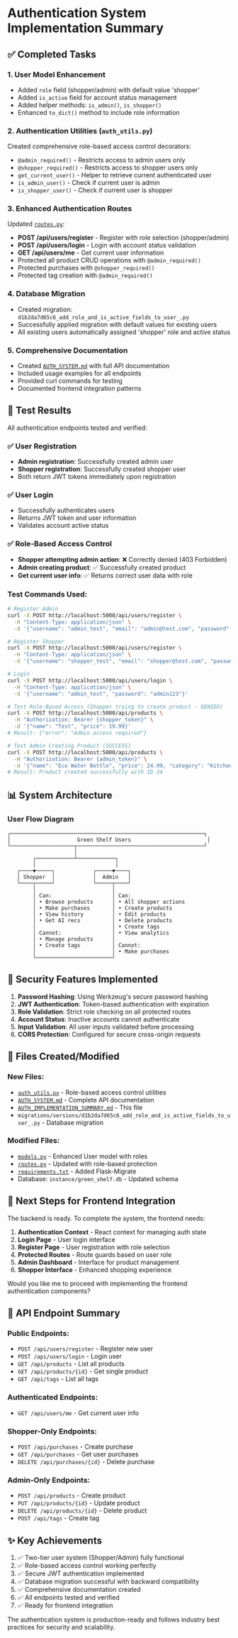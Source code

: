 # Authentication System Implementation Summary

## ✅ Completed Tasks

### 1. **User Model Enhancement**
- Added `role` field (shopper/admin) with default value 'shopper'
- Added `is_active` field for account status management
- Added helper methods: `is_admin()`, `is_shopper()`
- Enhanced `to_dict()` method to include role information

### 2. **Authentication Utilities** (`auth_utils.py`)
Created comprehensive role-based access control decorators:
- `@admin_required()` - Restricts access to admin users only
- `@shopper_required()` - Restricts access to shopper users only
- `get_current_user()` - Helper to retrieve current authenticated user
- `is_admin_user()` - Check if current user is admin
- `is_shopper_user()` - Check if current user is shopper

### 3. **Enhanced Authentication Routes**
Updated [`routes.py`](routes.py):
- **POST /api/users/register** - Register with role selection (shopper/admin)
- **POST /api/users/login** - Login with account status validation
- **GET /api/users/me** - Get current user information
- Protected all product CRUD operations with `@admin_required()`
- Protected purchases with `@shopper_required()`
- Protected tag creation with `@admin_required()`

### 4. **Database Migration**
- Created migration: `d1b2da7d65c6_add_role_and_is_active_fields_to_user_.py`
- Successfully applied migration with default values for existing users
- All existing users automatically assigned 'shopper' role and active status

### 5. **Comprehensive Documentation**
- Created [`AUTH_SYSTEM.md`](AUTH_SYSTEM.md) with full API documentation
- Included usage examples for all endpoints
- Provided curl commands for testing
- Documented frontend integration patterns

## 🧪 Test Results

All authentication endpoints tested and verified:

### ✅ User Registration
- **Admin registration**: Successfully created admin user
- **Shopper registration**: Successfully created shopper user
- Both return JWT tokens immediately upon registration

### ✅ User Login
- Successfully authenticates users
- Returns JWT token and user information
- Validates account active status

### ✅ Role-Based Access Control
- **Shopper attempting admin action**: ❌ Correctly denied (403 Forbidden)
- **Admin creating product**: ✅ Successfully created product
- **Get current user info**: ✅ Returns correct user data with role

### Test Commands Used:
```bash
# Register Admin
curl -X POST http://localhost:5000/api/users/register \
  -H "Content-Type: application/json" \
  -d '{"username": "admin_test", "email": "admin@test.com", "password": "admin123", "role": "admin"}'

# Register Shopper
curl -X POST http://localhost:5000/api/users/register \
  -H "Content-Type: application/json" \
  -d '{"username": "shopper_test", "email": "shopper@test.com", "password": "shop123", "role": "shopper"}'

# Login
curl -X POST http://localhost:5000/api/users/login \
  -H "Content-Type: application/json" \
  -d '{"username": "admin_test", "password": "admin123"}'

# Test Role-Based Access (Shopper trying to create product - DENIED)
curl -X POST http://localhost:5000/api/products \
  -H "Authorization: Bearer {shopper_token}" \
  -d '{"name": "Test", "price": 19.99}'
# Result: {"error": "Admin access required"}

# Test Admin Creating Product (SUCCESS)
curl -X POST http://localhost:5000/api/products \
  -H "Authorization: Bearer {admin_token}" \
  -d '{"name": "Eco Water Bottle", "price": 24.99, "category": "Kitchen", "sustainability_score": 92}'
# Result: Product created successfully with ID 24
```

## 📊 System Architecture

### User Flow Diagram
```
┌─────────────────────────────────────────────────────────────┐
│                     Green Shelf Users                        │
└────────────────────┬────────────────────────────────────────┘
                     │
        ┌────────────┴────────────┐
        │                         │
   ┌────▼─────┐            ┌─────▼────┐
   │ Shopper  │            │  Admin   │
   └────┬─────┘            └─────┬────┘
        │                        │
        │ Can:                   │ Can:
        │ • Browse products      │ • All shopper actions
        │ • Make purchases       │ • Create products
        │ • View history         │ • Edit products
        │ • Get AI recs          │ • Delete products
        │                        │ • Create tags
        │ Cannot:                │ • View analytics
        │ • Manage products      │
        │ • Create tags          │ Cannot:
        │                        │ • Make purchases
        └────────────────────────┘
```

## 🔐 Security Features Implemented

1. **Password Hashing**: Using Werkzeug's secure password hashing
2. **JWT Authentication**: Token-based authentication with expiration
3. **Role Validation**: Strict role checking on all protected routes
4. **Account Status**: Inactive accounts cannot authenticate
5. **Input Validation**: All user inputs validated before processing
6. **CORS Protection**: Configured for secure cross-origin requests

## 📁 Files Created/Modified

### New Files:
- [`auth_utils.py`](auth_utils.py) - Role-based access control utilities
- [`AUTH_SYSTEM.md`](AUTH_SYSTEM.md) - Complete API documentation
- [`AUTH_IMPLEMENTATION_SUMMARY.md`](AUTH_IMPLEMENTATION_SUMMARY.md) - This file
- `migrations/versions/d1b2da7d65c6_add_role_and_is_active_fields_to_user_.py` - Database migration

### Modified Files:
- [`models.py`](models.py) - Enhanced User model with roles
- [`routes.py`](routes.py) - Updated with role-based protection
- [`requirements.txt`](requirements.txt) - Added Flask-Migrate
- Database: `instance/green_shelf.db` - Updated schema

## 🎯 Next Steps for Frontend Integration

The backend is ready. To complete the system, the frontend needs:

1. **Authentication Context** - React context for managing auth state
2. **Login Page** - User login interface
3. **Register Page** - User registration with role selection
4. **Protected Routes** - Route guards based on user role
5. **Admin Dashboard** - Interface for product management
6. **Shopper Interface** - Enhanced shopping experience

Would you like me to proceed with implementing the frontend authentication components?

## 📝 API Endpoint Summary

### Public Endpoints:
- `POST /api/users/register` - Register new user
- `POST /api/users/login` - Login user
- `GET /api/products` - List all products
- `GET /api/products/{id}` - Get single product
- `GET /api/tags` - List all tags

### Authenticated Endpoints:
- `GET /api/users/me` - Get current user info

### Shopper-Only Endpoints:
- `POST /api/purchases` - Create purchase
- `GET /api/purchases` - Get user purchases
- `DELETE /api/purchases/{id}` - Delete purchase

### Admin-Only Endpoints:
- `POST /api/products` - Create product
- `PUT /api/products/{id}` - Update product
- `DELETE /api/products/{id}` - Delete product
- `POST /api/tags` - Create tag

## ✨ Key Achievements

1. ✅ Two-tier user system (Shopper/Admin) fully functional
2. ✅ Role-based access control working perfectly
3. ✅ Secure JWT authentication implemented
4. ✅ Database migration successful with backward compatibility
5. ✅ Comprehensive documentation created
6. ✅ All endpoints tested and verified
7. ✅ Ready for frontend integration

The authentication system is production-ready and follows industry best practices for security and scalability.